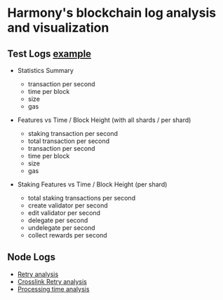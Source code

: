 # Harmony's blockchain log analysis and visualization
## Test Logs [example](https://github.com/harmony-one/harmony-log-analysis/blob/master/notebooks/test_log_analysis/2020_03_11_stress_test.ipynb) 
- Statistics Summary
    - transaction per second
    - time per block
    - size
    - gas


- Features vs Time / Block Height (with all shards / per shard)
    - staking transaction per second
    - total transaction per second
    - transaction per second
    - time per block
    - size
    - gas


- Staking Features vs Time / Block Height (per shard)
    - total staking transactions per second
    - create validator per second
    - edit validator per second
    - delegate per second
    - undelegate per second
    - collect rewards per second

## Node Logs
- [Retry analysis](https://github.com/harmony-one/harmony-log-analysis/blob/master/notebooks/retry/OSTN_02_28-03_04.ipynb)
- [Crosslink Retry analysis](https://github.com/harmony-one/harmony-log-analysis/blob/master/notebooks/crosslink_retry/crosslink_retry.ipynb)
- [Processing time analysis](https://harmony-one.github.io/harmony-log-analysis/stress_test_03_14_processing_time_vs_delegations.html)
